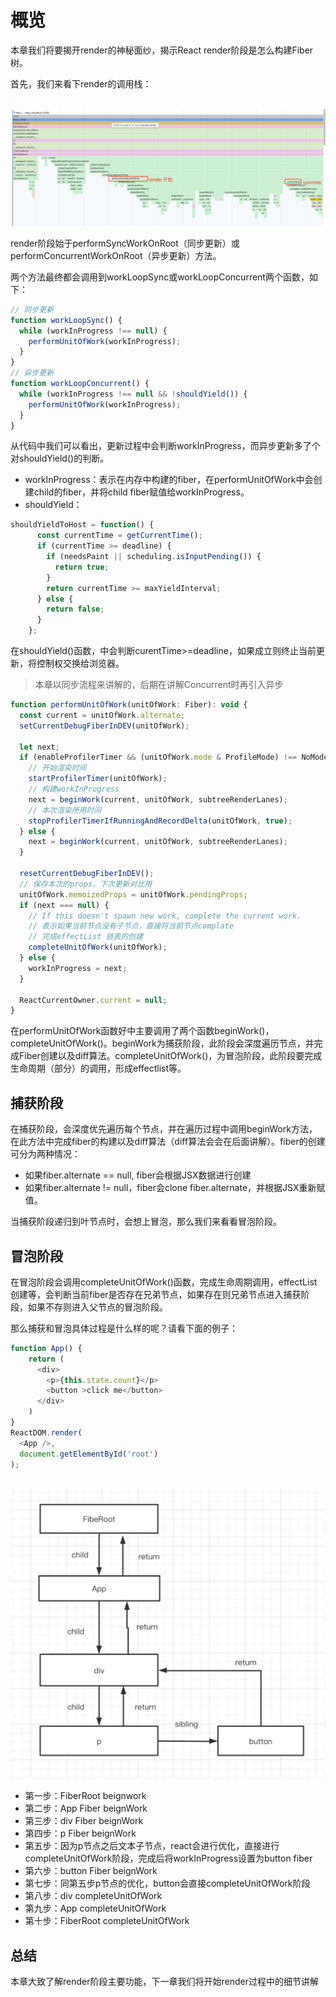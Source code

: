 # 概览

本章我们将要揭开render的神秘面纱，揭示React render阶段是怎么构建Fiber树。

首先，我们来看下render的调用栈：

<br>

<img src='../../assets/render.jpg'>

</br>

render阶段始于performSyncWorkOnRoot（同步更新）或performConcurrentWorkOnRoot（异步更新）方法。

两个方法最终都会调用到workLoopSync或workLoopConcurrent两个函数，如下：

```javascript
// 同步更新
function workLoopSync() {
  while (workInProgress !== null) {
    performUnitOfWork(workInProgress);
  }
}
// 异步更新
function workLoopConcurrent() {
  while (workInProgress !== null && !shouldYield()) {
    performUnitOfWork(workInProgress);
  }
}
```

从代码中我们可以看出，更新过程中会判断workInProgress，而异步更新多了个对shouldYield()的判断。

- workInProgress：表示在内存中构建的fiber，在performUnitOfWork中会创建child的fiber，并将child fiber赋值给workInProgress。
- shouldYield：

```javascript
shouldYieldToHost = function() {
      const currentTime = getCurrentTime();
      if (currentTime >= deadline) {
        if (needsPaint || scheduling.isInputPending()) {
          return true;
        }
        return currentTime >= maxYieldInterval;
      } else {
        return false;
      }
    };
```

在shouldYield()函数，中会判断curentTime>=deadline，如果成立则终止当前更新，将控制权交换给浏览器。

> 本章以同步流程来讲解的，后期在讲解Concurrent时再引入异步

```javascript
function performUnitOfWork(unitOfWork: Fiber): void {
  const current = unitOfWork.alternate;
  setCurrentDebugFiberInDEV(unitOfWork);

  let next;
  if (enableProfilerTimer && (unitOfWork.mode & ProfileMode) !== NoMode) {
    // 开始渲染时间
    startProfilerTimer(unitOfWork);
    // 构建workInProgress
    next = beginWork(current, unitOfWork, subtreeRenderLanes);
    // 本次渲染所用时间
    stopProfilerTimerIfRunningAndRecordDelta(unitOfWork, true);
  } else {
    next = beginWork(current, unitOfWork, subtreeRenderLanes);
  }

  resetCurrentDebugFiberInDEV();
  // 保存本次的props，下次更新对比用
  unitOfWork.memoizedProps = unitOfWork.pendingProps;
  if (next === null) {
    // If this doesn't spawn new work, complete the current work.
    // 表示如果当前节点没有子节点，直接将当前节点complate
    // 完成effectList 链表的创建
    completeUnitOfWork(unitOfWork);
  } else {
    workInProgress = next;
  }

  ReactCurrentOwner.current = null;
}
```

在performUnitOfWork函数好中主要调用了两个函数beginWork()，completeUnitOfWork()。beginWork为捕获阶段，此阶段会深度遍历节点，并完成Fiber创建以及diff算法。completeUnitOfWork()，为冒泡阶段，此阶段要完成生命周期（部分）的调用，形成effectlist等。

## 捕获阶段

在捕获阶段，会深度优先遍历每个节点，并在遍历过程中调用beginWork方法，在此方法中完成fiber的构建以及diff算法（diff算法会会在后面讲解）。fiber的创建可分为两种情况：

- 如果fiber.alternate == null, fiber会根据JSX数据进行创建
- 如果fiber.alternate != null，fiber会clone fiber.alternate，并根据JSX重新赋值。

当捕获阶段递归到叶节点时，会想上冒泡，那么我们来看看冒泡阶段。

## 冒泡阶段

在冒泡阶段会调用completeUnitOfWork()函数，完成生命周期调用，effectList创建等，会判断当前fiber是否存在兄弟节点，如果存在则兄弟节点进入捕获阶段，如果不存则进入父节点的冒泡阶段。

那么捕获和冒泡具体过程是什么样的呢？请看下面的例子：

```javascript
function App() {
    return (
      <div>
        <p>{this.state.count}</p>
        <button >click me</button>
      </div>
    )
}
ReactDOM.render(
  <App />,
  document.getElementById('root')
);

```

<br>

<img  src='../../assets/dom-tree.jpg'>

</br>

- 第一步：FiberRoot beignwork
- 第二步：App Fiber beignWork
- 第三步：div Fiber beignWork
- 第四步：p Fiber beignWork
- 第五步：因为p节点之后文本子节点，react会进行优化，直接进行completeUnitOfWork阶段，完成后将workInProgress设置为button fiber
- 第六步：button Fiber beignWork
- 第七步：同第五步p节点的优化，button会直接completeUnitOfWork阶段
- 第八步：div completeUnitOfWork
- 第九步：App completeUnitOfWork
- 第十步：FiberRoot completeUnitOfWork

## 总结

本章大致了解render阶段主要功能，下一章我们将开始render过程中的细节讲解



